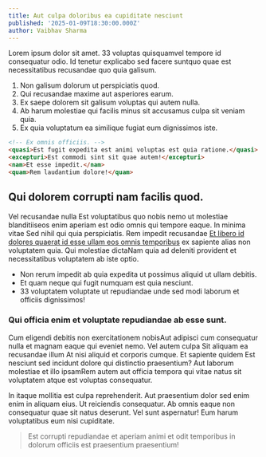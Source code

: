 ```yaml
---
title: Aut culpa doloribus ea cupiditate nesciunt
published: '2025-01-09T18:30:00.000Z'
author: Vaibhav Sharma
---
```



Lorem ipsum dolor sit amet. 33 voluptas quisquamvel tempore id consequatur odio. Id tenetur explicabo sed facere suntquo quae est necessitatibus recusandae quo quia galisum. 

1. Non galisum dolorum ut perspiciatis quod. 
2. Qui recusandae maxime aut asperiores earum. 
3. Ex saepe dolorem sit galisum voluptas qui autem nulla. 
4. Ab harum molestiae qui facilis minus sit accusamus culpa sit veniam quia. 
5. Ex quia voluptatum ea similique fugiat eum dignissimos iste. 

```html
<!-- Ex omnis officiis. -->
<quasi>Est fugit expedita est animi voluptas est quia ratione.</quasi>
<excepturi>Est commodi sint sit quae autem!</excepturi>
<nam>Et esse impedit.</nam>
<quam>Rem laudantium dolore!</quam>
```

## Qui dolorem corrupti nam facilis quod. 

Vel recusandae nulla Est voluptatibus quo nobis nemo ut molestiae blanditiiseos enim aperiam est odio omnis qui tempore eaque. In minima vitae Sed nihil qui quia perspiciatis. Rem impedit recusandae [Et libero id dolores quaerat id esse ullam eos omnis temporibus](https://www.loremipzum.com/) ex sapiente alias non voluptatem quia. Qui molestiae dictaNam quia ad deleniti provident et necessitatibus voluptatem ab iste optio. 

* Non rerum impedit ab quia expedita ut possimus aliquid ut ullam debitis. 
* Et quam neque qui fugit numquam est quia nesciunt. 
* 33 voluptatem voluptate ut repudiandae unde sed modi laborum et officiis dignissimos! 

### Qui officia enim et voluptate repudiandae ab esse sunt. 

Cum eligendi debitis non exercitationem nobisAut adipisci cum consequatur nulla et magnam eaque qui eveniet nemo. Vel autem culpa Sit aliquam ea recusandae illum At nisi aliquid et corporis cumque. Et sapiente quidem Est nesciunt sed incidunt dolore qui distinctio praesentium? Aut laborum molestiae et illo ipsamRem autem aut officia tempora qui vitae natus sit voluptatem atque est voluptas consequatur. 

In itaque mollitia est culpa reprehenderit. Aut praesentium dolor sed enim enim in aliquam eius. Ut reiciendis consequatur. Ab omnis eaque non consequatur quae sit natus deserunt. Vel sunt aspernatur! Eum harum voluptatibus eum nisi cupiditate. 

> Est corrupti repudiandae et aperiam animi et odit temporibus in dolorum officiis est praesentium praesentium!
